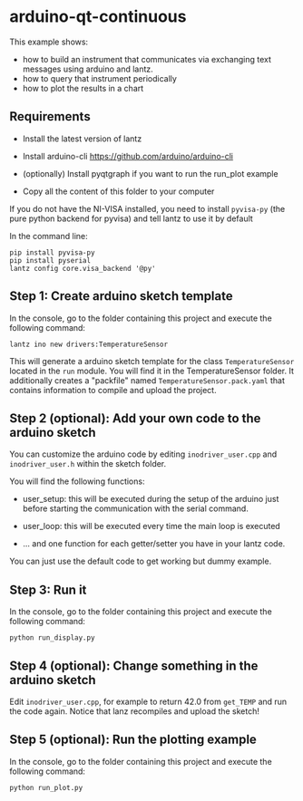 arduino-qt-continuous
=====================

This example shows:
- how to build an instrument that communicates via
exchanging text messages using arduino and lantz.
- how to query that instrument periodically
- how to plot the results in a chart


Requirements
------------

- Install the latest version of lantz

- Install arduino-cli
  https://github.com/arduino/arduino-cli

- (optionally) Install pyqtgraph if you want to run the run_plot example
  
- Copy all the content of this folder to your computer

If you do not have the NI-VISA installed, you need to install `pyvisa-py`
(the pure python backend for pyvisa) and tell lantz to use it by default

In the command line:

    pip install pyvisa-py
    pip install pyserial
    lantz config core.visa_backend '@py'


Step 1: Create arduino sketch template
--------------------------------------

In the console, go to the folder containing this project and execute the following
command:

    lantz ino new drivers:TemperatureSensor
    
This will generate a arduino sketch template for the class `TemperatureSensor`
located in the `run` module. You will find it in the TemperatureSensor folder.
It additionally creates a "packfile" named `TemperatureSensor.pack.yaml` that
contains information to compile and upload the project.


Step 2 (optional): Add your own code to the arduino sketch
----------------------------------------------------------

You can customize the arduino code by editing `inodriver_user.cpp` and 
`inodriver_user.h` within the sketch folder. 

You will find the following functions:

- user_setup: this will be executed during the setup of the arduino just before starting
  the communication with the serial command.
  
- user_loop: this will be executed every time the main loop is executed

- ... and one function for each getter/setter you have in your lantz code.

You can just use the default code to get working but dummy example.


Step 3: Run it
--------------
 
In the console, go to the folder containing this project and execute the following
command:

    python run_display.py
    
    
Step 4 (optional): Change something in the arduino sketch
---------------------------------------------------------

Edit `inodriver_user.cpp`, for example to return 42.0 from `get_TEMP`
and run the code again. Notice that lanz recompiles and upload the sketch!


Step 5 (optional): Run the plotting example
-------------------------------------------

In the console, go to the folder containing this project and execute the following
command:

    python run_plot.py